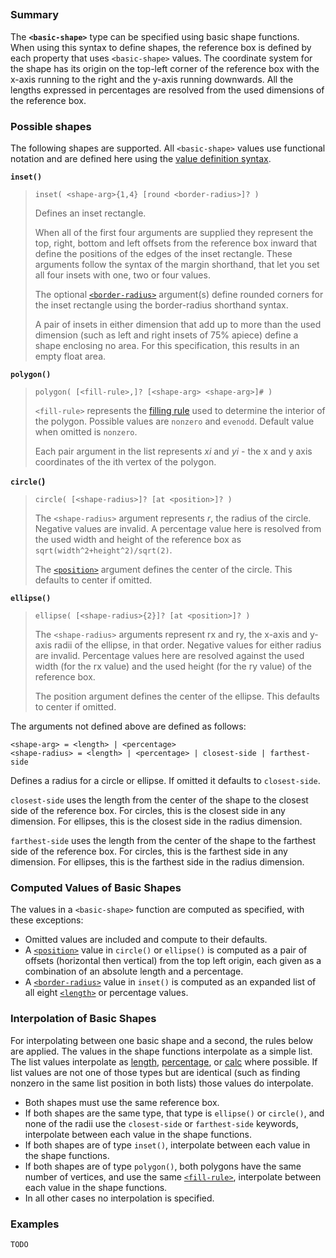 ## 

### Summary

The **`<basic-shape>`** type can be specified using basic shape functions. When using this syntax to define shapes, the reference box is defined by each property that uses `<basic-shape>` values. The coordinate system for the shape has its origin on the top-left corner of the reference box with the x-axis running to the right and the y-axis running downwards. All the lengths expressed in percentages are resolved from the used dimensions of the reference box.

### Possible shapes

The following shapes are supported. All `<basic-shape>` values use functional notation and are defined here using the [value definition syntax][0].

**`inset()`**

>     inset( <shape-arg>{1,4} [round <border-radius>]? )
> 
> Defines an inset rectangle.
> 
> When all of the first four arguments are supplied they represent the top, right, bottom and left offsets from the reference box inward that define the positions of the edges of the inset rectangle. These arguments follow the syntax of the margin shorthand, that let you set all four insets with one, two or four values.
> 
> The optional [`<border-radius>`][1] argument(s) define rounded corners for the inset rectangle using the border-radius shorthand syntax.
> 
> A pair of insets in either dimension that add up to more than the used dimension (such as left and right insets of 75% apiece) define a shape enclosing no area. For this specification, this results in an empty float area.
> 

**`polygon()`**

>     polygon( [<fill-rule>,]? [<shape-arg> <shape-arg>]# )
> 
> `<fill-rule>` represents the [filling rule][2] used to determine the interior of the polygon. Possible values are `nonzero` and `evenodd`. Default value when omitted is `nonzero`.
> 
> Each pair argument in the list represents _xi_ and _yi_ - the x and y axis coordinates of the ith vertex of the polygon.
> 

**`circle(`)**

>     circle( [<shape-radius>]? [at <position>]? )
> 
> The `<shape-radius>` argument represents _r_, the radius of the circle. Negative values are invalid. A percentage value here is resolved from the used width and height of the reference box as `sqrt(width^2+height^2)/sqrt(2)`.
> 
> The [`<position>`][3] argument defines the center of the circle. This defaults to center if omitted.
> 

**`ellipse()`**

>     ellipse( [<shape-radius>{2}]? [at <position>]? )
> 
> The `<shape-radius>` arguments represent rx and ry, the x-axis and y-axis radii of the ellipse, in that order. Negative values for either radius are invalid. Percentage values here are resolved against the used width (for the rx value) and the used height (for the ry value) of the reference box.
> 
> The position argument defines the center of the ellipse. This defaults to center if omitted.
> 

The arguments not defined above are defined as follows:

    <shape-arg> = <length> | <percentage>
    <shape-radius> = <length> | <percentage> | closest-side | farthest-side

Defines a radius for a circle or ellipse. If omitted it defaults to `closest-side`.

`closest-side` uses the length from the center of the shape to the closest side of the reference box. For circles, this is the closest side in any dimension. For ellipses, this is the closest side in the radius dimension.

`farthest-side` uses the length from the center of the shape to the farthest side of the reference box. For circles, this is the farthest side in any dimension. For ellipses, this is the farthest side in the radius dimension.

### Computed Values of Basic Shapes

The values in a `<basic-shape>` function are computed as specified, with these exceptions:

* Omitted values are included and compute to their defaults.
* A [`<position>`][3] value in `circle()` or  `ellipse()` is computed as a pair of offsets (horizontal then vertical) from the top left origin, each given as a combination of an absolute length and a percentage.
* A [`<border-radius>`][1] value in `inset()` is computed as an expanded list of all eight [`<length>`][4] or percentage values.

### Interpolation of Basic Shapes
For interpolating between one basic shape and a second, the rules below are applied. The values in the shape functions interpolate as a simple list. The list values interpolate as [length][5], [percentage][6], or [calc][7] where possible. If list values are not one of those types but are identical (such as finding nonzero in the same list position in both lists) those values do interpolate.
 

* Both shapes must use the same reference box.
* If both shapes are the same type, that type is `ellipse()` or `circle()`, and none of the radii use the `closest-side` or `farthest-side` keywords, interpolate between each value in the shape functions.
* If both shapes are of type `inset()`, interpolate between each value in the shape functions.
* If both shapes are of type `polygon()`, both polygons have the same number of vertices, and use the same [`<fill-rule>`][2], interpolate between each value in the shape functions.
* In all other cases no interpolation is specified.

### Examples

    TODO



[0]: https://developer.mozilla.org/en/docs/Web/CSS/Value_definition_syntax
[1]: https://developer.mozilla.org/en/docs/Web/CSS/border-radius
[2]: https://developer.mozilla.org/en/docs/Web/SVG/Attribute/fill-rule
[3]: https://developer.mozilla.org/en/docs/Web/CSS/position_value "The documentation about this has not yet been written; please consider contributing!"
[4]: https://developer.mozilla.org/en/docs/Web/CSS/length "The documentation about this has not yet been written; please consider contributing!"
[5]: https://developer.mozilla.org/en/docs/Web/CSS/length
[6]: https://developer.mozilla.org/en/docs/Web/CSS/percentage
[7]: https://developer.mozilla.org/en/docs/Web/CSS/calc